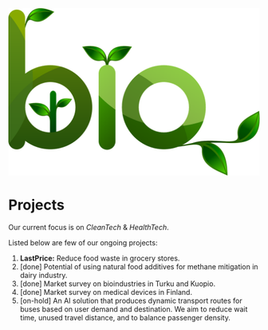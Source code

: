 <img src="/assets/img/bio.png">

Projects
=

Our current focus is on *CleanTech* & *HealthTech*.

Listed below are few of our ongoing projects:

1. **LastPrice:** Reduce food waste in grocery stores.
1. [done] Potential of using natural food additives for methane mitigation in dairy industry.
1. [done] Market survey on bioindustries in Turku and Kuopio.
1. [done] Market survey on medical devices in Finland.
1. [on-hold] An AI solution that produces dynamic transport routes for buses based on user demand and destination. We aim to reduce wait time, unused travel distance, and to balance passenger density.
